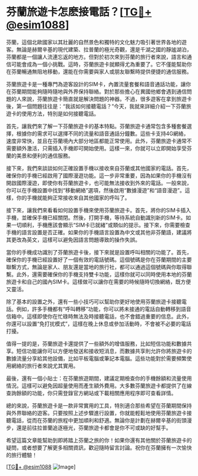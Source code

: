 # 芬蘭旅遊卡怎麽接電話？[[TG💪+ @esim1088](https://t.me/s/esim1088)]

芬蘭，這個北歐國家以其壯麗的自然景色和獨特的文化魅力吸引著世界各地的遊客。無論是赫爾辛基的現代建築、拉普蘭的極光奇觀，還是千湖之國的靜謐湖泊，芬蘭都是一個讓人流連忘返的地方。但對於初次來到芬蘭的旅行者來說，語言和通信可能會成為一個小挑戰。這時，芬蘭旅遊卡就顯得尤為重要了。它不僅能幫助你在芬蘭暢通無阻地移動，還能在你需要與家人或朋友聯繫時提供便捷的通信服務。

芬蘭旅遊卡是一種專門為遊客設計的SIM卡，內置流量套餐和語音通話功能，讓你在芬蘭期間能夠隨時隨地與外界保持聯絡。對於那些擔心在異國他鄉會遇到通信問題的人來說，芬蘭旅遊卡簡直就是解決問題的神器。不過，很多遊客在拿到旅遊卡後，第一個問題往往是：“我該如何接聽電話？”今天，我就來詳細介紹一下芬蘭旅遊卡的使用方法，特別是如何接聽電話。

首先，讓我們來了解一下芬蘭旅遊卡的基本特點。芬蘭旅遊卡通常包含多種套餐選擇，根據你的需求可以選擇不同的流量和語音通話分鐘數。這些卡支持4G網絡，速度非常快，並且在芬蘭境內大部分地區都能正常使用。此外，芬蘭旅遊卡通常不需要額外激活，只需插入手機即可開始使用。這樣一來，你就可以立即開始享受芬蘭的美景和便利的通信服務。

接下來，我們來談談如何正確設置手機以接收來自芬蘭或其他國家的電話。首先，確保你的手機已經啟用了國際漫遊功能。這一步非常重要，因為如果你的手機沒有開啟國際漫遊，即使你有芬蘭旅遊卡，也可能無法接收到外來的電話。一般來說，你可以在手機設置中找到“移動網絡”選項，然後啟用“數據漫遊”和“語音漫遊”。這樣，你的手機就能夠正常接收來自其他國家的呼叫了。

接下來，讓我們來看看如何設置手機來使用芬蘭旅遊卡。首先，將你的SIM卡插入手機，並確保手機已經關閉。然後，打開手機，等待系統自動識別新的SIM卡。如果一切順利，手機應該會顯示“SIM卡已就緒”或類似的提示。接下來，你需要檢查手機的語言設置是否正確。如果你的手機語言設置為中文或其他非芬蘭語，建議將其更改為英文，這樣可以避免因語言問題導致的操作失誤。

當你的手機成功識別了芬蘭旅遊卡後，接下來就是設置呼叫相關的功能了。首先，確保你的手機已經設置好了一個有效的電話號碼。這個號碼是你在芬蘭期間的主要聯繫方式，無論是家人、朋友還是當地的旅行社，都可以通過這個號碼與你取得聯繫。此外，還需要確保你的手機支持雙卡功能，這樣你就可以同時使用本地的芬蘭旅遊卡和自己的國內SIM卡。這樣做可以讓你在需要的時候隨時切換網絡，既方便又靈活。

除了基本的設置之外，還有一些小技巧可以幫助你更好地使用芬蘭旅遊卡接聽電話。例如，許多手機都有“呼叫轉移”功能，你可以將未接通的電話自動轉移到語音信箱中。這樣即使你在忙碌時無法及時接聽電話，也不會錯過重要的信息。此外，你還可以設置“免打扰模式”，這樣在晚上休息或參加活動時，不會被不必要的電話打擾。

值得一提的是，芬蘭旅遊卡還提供了一些額外的增值服務，比如短信功能和數據共享。短信功能讓你可以方便地發送和接收短消息，而數據共享則允許你將旅遊卡的數據流量分享給其他設備，比如平板電腦或筆記本電腦。這些功能對於需要頻繁使用網絡的旅行者來說尤其實用。

最後，還有一個小貼士：在芬蘭旅遊期間，建議定期檢查你的手機餘額和流量使用情況。這樣可以避免因超量使用而產生額外費用。大多數芬蘭旅遊卡都提供了在線查詢餘額的功能，你只需登錄官方網站或下載相關應用程序即可查看詳情。

總的來說，芬蘭旅遊卡是一款非常實用的工具，特別適合那些希望在芬蘭期間保持與外界聯絡的遊客。只要按照上述步驟進行設置，你就能輕鬆地使用芬蘭旅遊卡接聽電話，從而在芬蘭的旅程中更加順利和舒適。無論你是計劃在赫爾辛基的街頭漫步，還是前往拉普蘭追逐極光，芬蘭旅遊卡都會是你不可或缺的好幫手。

希望這篇文章能幫助到即將踏上芬蘭之旅的你！如果你還有其他關於芬蘭旅遊卡的疑問，或者想要了解更多相關資訊，歡迎隨時留言討論。祝你在芬蘭擁有一次愉快的旅行體驗！

[[TG💪+ @esim1088](https://t.me/s/esim1088) ![Image](https://i.postimg.cc/4NQfJmqS/Snipaste-2025-05-13-00-14-12.png)]